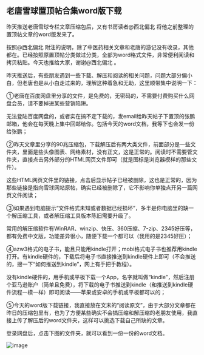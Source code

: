 ## 老唐雪球置顶帖合集word版下载
昨天推送老唐雪球专栏文章压缩包后，又有书房读者@西北偏北 将他之前整理的置顶帖文章的word版发来了。

 

按照@西北偏北 附注的说明，除了中医药相关文章和老唐的游记没有收录，其他都在。已经按照原置顶帖分类做过分类，全部为word格式文件，非常便利阅读和拷贝粘贴。今天也推给大家，谢谢@西北偏北 。

 

昨天推送后，有些朋友遇到一些下载、解压和阅读的相关问题，问题大部分偏小白，但老唐也是从小白走过来的，理解这种着急和无助，这里顺带集中说明一下：

 

①老唐在百度网盘里分享的文件，是免费的，无密码的，不需要付费购买什么网盘会员，请不要掉进某些营销陷阱。



无法登陆百度网盘的，或者实在搞不定下载的，发email给昨天帖子下置顶的张鹏邮箱，他会在每天晚上集中回邮给你。包括今天的word文档，我等下也会发一份给张鹏；

 

②昨天文章里分享的90兆压缩包，下载解压后有两大类文件，前面部分是一些文件夹，里面是些头像图表、网络素材，没有正文，这是正常的。阅读时不需要管文件夹，直接点击另外部分的HTML网页文件即可（就是图标是浏览器模样的那些文件）。



这些HTML网页文件里的链接，点击后显示帖子已经被删除，这也是正常的，因为那些链接是指向雪球网站原帖，确实已经被删除了，它不影响你单独点开另一篇网页文件阅读；

 

③如果遇到电脑提示“文件格式未知或者数据已经损坏”，多半是你电脑里的缺一个解压缩工具，或者解压缩工具版本陈旧需要升级了。



常用的解压缩软件有WinRAR、winzip、快压、360压缩、7-zip、2345好压等，都有免费中文版，功能差异很小，随便下载一个都可以（我用的是2345好压）；

 

④azw3格式的电子书，能且只能用kindle打开；mobi格式电子书也推荐用kindle打开。有kindle硬件的，下载后将电子书直接推送到kindle硬件上即可（不会推送的，搜一下“如何推送到kindle”，网上有手把手教程）。



没有kindle硬件的，用手机或平板下载一个App，名字就叫做“kindle”，然后注册个亚马逊账户（简单且免费），将下载的电子书推送到kindle（和推送到kindle硬件流程一模一样）即可阅读——苹果或安卓的手机或平板都可以的；

 

⑤今天的word版下载链接，我直接放在文末的“阅读原文”，由于大部分文章都在昨日的压缩包里有，也为了方便某些确实不会搞压缩和解压缩的老朋友使用，我直接上传了解压后的word文件夹，这样可以挑选下载自己所缺的文章。



登录网盘后，点击下图的文件夹，就可以看到一份一份的word文档。

![image](https://github.com/fengyumozhu/tsf/assets/6201828/9757194c-74c0-47af-90d9-efab2121e321)
